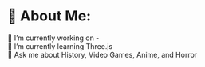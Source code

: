 # 💫 About Me:
🔭 I’m currently working on - <br>🌱 I’m currently learning Three.js<br>💬 Ask me about History, Video Games, Anime, and Horror



<!-- Proudly created with GPRM ( https://gprm.itsvg.in ) -->

